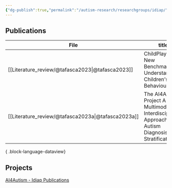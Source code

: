 ```yaml
---
{"dg-publish":true,"permalink":"/autism-research/researchgroups/idiap/"}
---
```



## Publications

| File                                                  | title                                                                                                    | published | journal | Paper_type      | DOI                                                                                               |
| ----------------------------------------------------- | -------------------------------------------------------------------------------------------------------- | --------- | ------- | --------------- | ------------------------------------------------------------------------------------------------- |
| [[Literature_review/@tafasca2023\|@tafasca2023]]   | ChildPlay A New Benchmark for Understanding Children's Gaze Behaviour                                    | 2023      | \-      | preprint        | <ul><li>https://www.doi.org/10.48550/arXiv.2307.01630</li><li>10.48550/arXiv.2307.01630</li></ul> |
| [[Literature_review/@tafasca2023a\|@tafasca2023a]] | The AI4Autism Project A Multimodal and Interdisciplinary Approach to Autism Diagnosis and Stratification | 2023      | \-      | conferencePaper | <ul><li>https://www.doi.org/10.1145/3610661.3616239</li><li>10.1145/3610661.3616239</li></ul>     |

{ .block-language-dataview}


## Projects
[AI4Autism - Idiap Publications](https://publications.idiap.ch/projects/show/128)